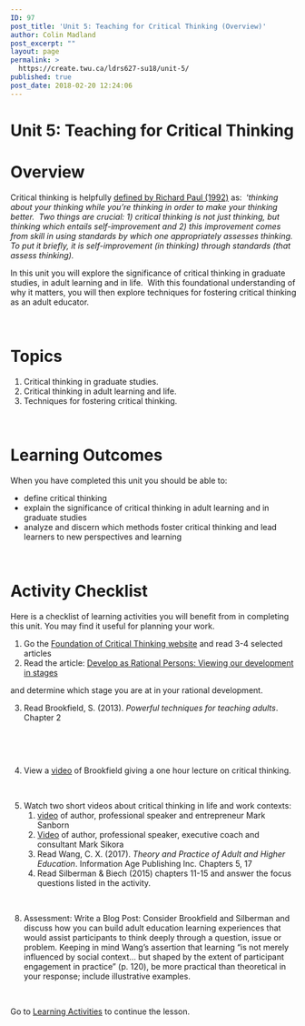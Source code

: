 ```yaml
---
ID: 97
post_title: 'Unit 5: Teaching for Critical Thinking (Overview)'
author: Colin Madland
post_excerpt: ""
layout: page
permalink: >
  https://create.twu.ca/ldrs627-su18/unit-5/
published: true
post_date: 2018-02-20 12:24:06
---
```

<h1>Unit 5: Teaching for Critical Thinking</h1>
<h1>Overview</h1>
Critical thinking is helpfully <a href="http://www.criticalthinking.org/pages/critical-thinking-basic-questions-amp-answers/409">defined by Richard Paul (1992)</a> as:  ‘<em>thinking about your thinking while you’re thinking in order to make your thinking better.  Two things are crucial: </em><em>1)</em><em> critical thinking is not just thinking, but thinking which entails self-improvement and 2) this improvement comes from skill in using standards by which one appropriately assesses thinking. To put it briefly, it is self-improvement (in thinking) through standards (that assess thinking).</em>

In this unit you will explore the significance of critical thinking in graduate studies, in adult learning and in life.  With this foundational understanding of why it matters, you will then explore techniques for fostering critical thinking as an adult educator.

&nbsp;
<h1>Topics</h1>
<ol>
 	<li>Critical thinking in graduate studies.</li>
 	<li>Critical thinking in adult learning and life.</li>
 	<li>Techniques for fostering critical thinking.</li>
</ol>
<strong> </strong>
<h1>Learning Outcomes</h1>
When you have completed this unit you should be able to:
<ul>
 	<li>define critical thinking</li>
 	<li>explain the significance of critical thinking in adult learning and in graduate studies</li>
 	<li>analyze and discern which methods foster critical thinking and lead learners to new perspectives and learning</li>
</ul>
<strong> </strong>
<h1>Activity Checklist</h1>
Here is a checklist of learning activities you will benefit from in completing this unit. You may find it useful for planning your work.
<ol>
 	<li>Go the <a href="http://www.criticalthinking.org/pages/college-and-university-students/799">Foundation of Critical Thinking website</a> and read 3-4 selected articles</li>
 	<li>Read the article: <a href="http://www.criticalthinking.org/pages/developing-as-rational-persons-viewing-our-development-in-stages/518">Develop as Rational Persons: Viewing our development in stages</a></li>
</ol>
and determine which stage you are at in your rational development.
<ol start="3">
 	<li>
Read Brookfield, S. (2013). <em>Powerful techniques for teaching adults</em>. Chapter 2</li>
</ol>
&nbsp;

<strong> </strong>
<ol start="4">
 	<li>View a <a href="http://youtu.be/Y8umk4w8kB8%20%20Critical%20Thinking">video</a> of Brookfield giving a one hour lecture on critical thinking.</li>
</ol>
&nbsp;
<ol start="5">
 	<li>Watch two short videos about critical thinking in life and work contexts:
<ol>
 	<li><a href="https://youtu.be/2yEZHXgQKsM">video</a> of author, professional speaker and entrepreneur Mark Sanborn</li>
 	<li><a href="https://www.youtube.com/watch?v=QTWc-JLh3Fw&amp;feature=youtu.be">Video</a> of author, professional speaker, executive coach and consultant Mark Sikora</li>
 	<li>Read Wang, C. X. (2017). <em>Theory and Practice of Adult and Higher Education</em>. Information Age Publishing Inc. Chapters 5, 17</li>
 	<li>Read Silberman &amp; Biech (2015) chapters 11-15 and answer the focus questions listed in the activity.</li>
</ol>
</li>
</ol>
&nbsp;
<ol start="8">
 	<li>Assessment: Write a Blog Post: Consider Brookfield and Silberman and discuss how you can build adult education learning experiences that would assist participants to think deeply through a question, issue or problem. Keeping in mind Wang’s assertion that learning “is not merely influenced by social context… but shaped by the extent of participant engagement in practice” (p. 120), be more practical than theoretical in your response; include illustrative examples.</li>
</ol>
&nbsp;

Go to <a href="https://create.twu.ca/ldrs627-su18/unit-5-topic-1/">Learning Activities</a> to continue the lesson.